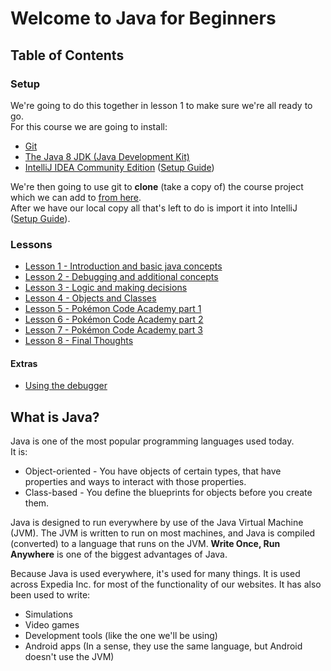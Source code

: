 # Welcome to Java for Beginners

## Table of Contents
### Setup
We're going to do this together in lesson 1 to make sure we're all ready to go.  
For this course we are going to install:

* [Git](https://git-scm.com/downloads)
* [The Java 8 JDK (Java Development Kit)](http://www.oracle.com/technetwork/java/javase/downloads/index.html)
* [IntelliJ IDEA Community Edition](https://www.jetbrains.com/idea/download/#section=mac)
([Setup Guide](intellij-setup.md))

We're then going to use git to **clone** (take a copy of) the course project which we can add to [from here](https://github.com/Ben-Woolley/java-for-beginners).  
After we have our local copy all that's left to do is import it into IntelliJ ([Setup Guide](PokemonSetUp.md)).

### Lessons
* [Lesson 1 - Introduction and basic java concepts](lesson1.md)
* [Lesson 2 - Debugging and additional concepts](lesson2.md)
* [Lesson 3 - Logic and making decisions](lesson3.md)
* [Lesson 4 - Objects and Classes](lesson4.md)
* [Lesson 5 - Pokémon Code Academy part 1](lesson5.md)
* [Lesson 6 - Pokémon Code Academy part 2](lesson6.md)
* [Lesson 7 - Pokémon Code Academy part 3](lesson7.md)
* [Lesson 8 - Final Thoughts](lesson8.md)

#### Extras
* [Using the debugger](debugging.md)

## What is Java?
Java is one of the most popular programming languages used today.  
It is:
* Object-oriented - You have objects of certain types, that have properties and ways to interact with those properties.
* Class-based - You define the blueprints for objects before you create them.

Java is designed to run everywhere by use of the Java Virtual Machine (JVM). The JVM is written to run on most machines, and Java is compiled (converted) to a language that runs on the JVM. **Write Once, Run Anywhere** is one of the biggest advantages of Java.

Because Java is used everywhere, it's used for many things. It is used across Expedia Inc. for most of the functionality of our websites. It has also been used to write:
* Simulations
* Video games
* Development tools (like the one we'll be using)
* Android apps (In a sense, they use the same language, but Android doesn't use the JVM)
